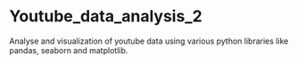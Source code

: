 # Youtube_data_analysis_2
Analyse and visualization of youtube data using various python libraries like pandas, seaborn and matplotlib.
